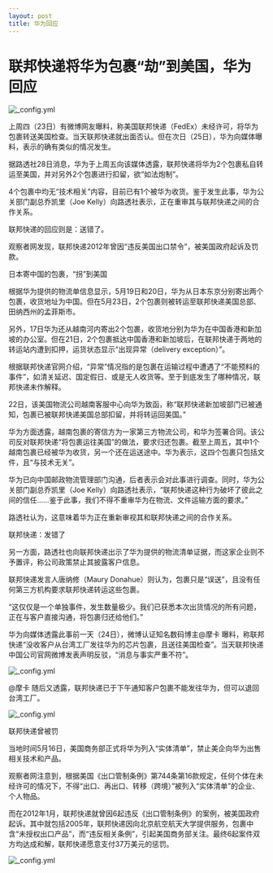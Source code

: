 ```yaml
---
layout: post
title: 华为回应
---
```


# 联邦快递将华为包裹“劫”到美国，华为回应

![_config.yml](https://pics1.baidu.com/feed/fcfaaf51f3deb48fc53a3acb4702de2d2df57872.jpeg?token=fa2691e5b6c36f4e1fb4d5ec14bd0477&s=5AA8306387E84D011C7590C60000C0B1)

上周四（23日）有微博网友曝料，称美国联邦快递（FedEx）未经许可，将华为包裹转送美国检查。当天联邦快递就出面否认。但在次日（25日），华为向媒体曝料，表示的确有类似的情况发生。

据路透社28日消息，华为于上周五向该媒体透露，联邦快递将华为2个包裹私自转运至美国，并对另外2个包裹进行扣留，欲“如法炮制”。

4个包裹中均无“技术相关”内容，目前已有1个被华为收货。鉴于发生此事，华为公关部门副总乔凯里（Joe Kelly）向路透社表示，正在重审其与联邦快递之间的合作关系。

联邦快递的回应则是：送错了。

观察者网发现，联邦快递2012年曾因“违反美国出口禁令”，被美国政府起诉及罚款。


日本寄中国的包裹，“拐”到美国

根据华为提供的物流单信息显示，5月19日和20日，华为从日本东京分别寄出两个包裹，收货地址为中国。但在5月23日，2个包裹则被转运至联邦快递美国总部、田纳西州的孟菲斯市。

另外，17日华为还从越南河内寄出2个包裹，收货地分别为华为在中国香港和新加坡的办公室。但在21日，2个包裹抵达中国香港和新加坡后，在联邦快递于两地的转运站内遭到扣押，运货状态显示“出现异常（delivery exception）”。

根据联邦快递官网介绍，“异常”情况指的是包裹在运输过程中遭遇了“不能预料的事件”，如清关延迟、国定假日、或是无人收货等。至于到底发生了哪种情况，联邦快递未作解释。

22日，该美国物流公司越南客服中心向华为致函，称“联邦快递新加坡部门已被通知，包裹已被联邦快递美国总部扣留，并将转运回美国。”

华为方面透露，越南包裹的寄信方为一家第三方物流公司，和华为签署合同。该公司反对联邦快递“将包裹运往美国”的做法，要求归还包裹。截至上周五，其中1个越南包裹已经被华为收货，另一个还在运送途中。华为表示，这四个包裹只包括文件，且“与技术无关”。

华为已向中国邮政物流管理部门沟通，后者表示会对此事进行调查。同时，华为公关部门副总乔凯里（Joe Kelly）向路透社表示，“联邦快递这种行为破坏了彼此之间的信任……鉴于此事，我们不得不重审华为在物流、文件运输方面的要求。”

路透社认为，这意味着华为正在重新审视其和联邦快递之间的合作关系。

联邦快递：发错了

另一方面，路透社也向联邦快递出示了华为提供的物流清单证据，而这家企业则不予置评，称公司政策禁止其披露客户信息。

联邦快递发言人唐纳修（Maury Donahue）则认为，包裹只是“误送”，且没有任何第三方机构要求联邦快递转运这些包裹。

“这仅仅是一个单独事件，发生数量极少。我们已获悉本次出货情况的所有问题，正在与客户直接沟通，将包裹归还给他们。”

华为向媒体透露此事前一天（24日），微博认证知名数码博主@摩卡 曝料，称联邦快递“没收客户从台湾工厂发往华为的芯片包裹，且送往美国检查”。当天联邦快递中国公司官网微博发表声明反驳，“消息与事实严重不符”。

![_config.yml](https://pics2.baidu.com/feed/37d12f2eb9389b503ab5a163322801d9e7116e5f.jpeg?token=b668c8fe671140c4af3e2b0849753281&s=4800E41A9FE44D035EF1D5D6010080B3)

@摩卡 随后又透露，联邦快递已于下午通知客户包裹不能发往华为，但可以退回台湾工厂。

![_config.yml](https://pics2.baidu.com/feed/7af40ad162d9f2d30b063ef61ef16e176327ccb2.jpeg?token=511426623391bb21029999faa0409333&s=E01A6033199EE4CE08EC85DA010050B3)

联邦快递曾被罚

当地时间5月16日，美国商务部正式将华为列入“实体清单”，禁止美企向华为出售相关技术和产品。

观察者网注意到，根据美国《出口管制条例》第744条第16款规定，任何个体在未经许可的情况下，不得“出口、再出口、转移（跨境）”被列入“实体清单”的企业、个人物品。

而在2012年1月，联邦快递就曾因6起违反《出口管制条例》的案例，被美国政府起诉。其中就包括2005年，联邦快递因向北京航空航天大学提供服务，包裹中含“未授权出口产品”，而“违反相关条例”，引起美国商务部关注。最终6起案件双方均达成和解，联邦快递愿意支付37万美元的惩罚。


![_config.yml](https://pics1.baidu.com/feed/4d086e061d950a7b889a8719bdcc86ddf3d3c967.jpeg?token=15e840899e8a4cb4e58a95ae7cfce149&s=7880F8109AAC7E8C347AACC90300B0B3)

